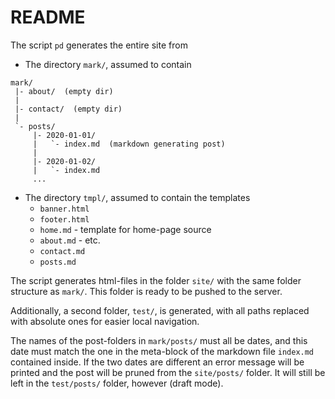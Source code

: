 # README

The script `pd` generates the entire site from
- The directory `mark/`, assumed to contain

```
mark/
 |- about/  (empty dir)
 |
 |- contact/  (empty dir)
 |
 `- posts/
     |- 2020-01-01/
     |   `- index.md  (markdown generating post)
     |
     |- 2020-01-02/
     |   `- index.md
     ...
```

- The directory `tmpl/`, assumed to contain the templates
  - `banner.html`
  - `footer.html`
  - `home.md` - template for home-page source
  - `about.md` - etc.
  - `contact.md`
  - `posts.md`


The script generates html-files in the folder `site/` with the same folder structure as `mark/`. This folder is ready to be pushed to the server.

Additionally, a second folder, `test/`, is generated, with all paths replaced with absolute ones for easier local navigation.

The names of the post-folders in `mark/posts/` must all be dates, and this date must match the one in the meta-block of the markdown file `index.md` contained inside. If the two dates are different an error message will be printed and the post will be pruned from the `site/posts/` folder. It will still be left in the `test/posts/` folder, however (draft mode).

